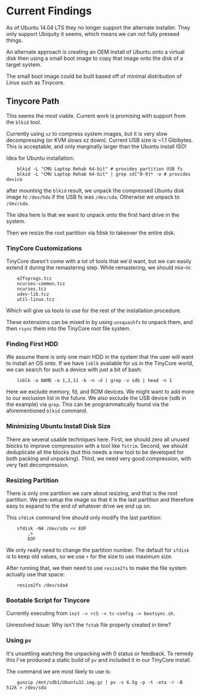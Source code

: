 # Current Findings

As of Ubuntu 14.04 LTS they no longer support the alternate installer.  They
only support Ubiquity it seems, which means we can not fully preseed things.

An alternate approach is creating an OEM install of Ubuntu onto a virtual disk
then using a small boot image to copy that image onto the disk of a target
system.

The small boot image could be built based off of minimal distribution of Linux
such as Tinycore.

## Tinycore Path

This seems the most viable.  Current work is promising with support from the
`blkid` tool.

Currently using `xz` to compress system images, but it is very slow
decompressing (or KVM slows xz down).  Current USB size is ~1.1 Gibibytes.
This is acceptable, and only marginally larger than the Ubuntu install ISO!

Idea for Ubuntu installation:

```
    blkid -L "CMU Laptop Rehab 64-bit" # provides partition USB fs
    blkid -L "CMU Laptop Rehab 64-bit" | grep sd[^0-9]* -o # provides device
```

after mounting the `blkid` result, we unpack the compressed Ubuntu disk image
to `/dev/hda` if the USB fs was `/dev/sda`.  Otherwise we unpack to `/dev/sda`.

The idea here is that we want to unpack onto the first hard drive in the
system.

Then we resize the root partition via fdisk to takeover the entire disk.

### TinyCore Customizations

TinyCore doesn't come with a lot of tools that we'd want, but we can easily
extend it during the remastering step.  While remastering, we should mix-in:

```
    e2fsprogs.tcz 
    ncurses-common.tcz 
    ncurses.tcz 
    udev-lib.tcz 
    util-linux.tcz
```

Which will give us tools to use for the rest of the installation procedure.

These extensions can be mixed in by using `unsquashfs` to unpack them, and then
`rsync` them into the TinyCore root file system.

### Finding First HDD

We assume there is only one main HDD in the system that the user will want to
install an OS onto.  If we have `lsblk` available for us in the TinyCore world,
we can search for such a device with just a bit of bash:

```
    lsblk -o NAME -e 1,2,11 -b -n -d | grep -v sdb | head -n 1
```

Here we exclude memory, fd, and ROM devices.  We might want to add more to our
exclusion list in the future.  We also exclude the USB device (sdb in the
example) via `grep`.  This can be programmatically found via the aforementioned
`blkid` command.

### Minimizing Ubuntu Install Disk Size

There are several usable techniques here.  First, we should zero all unused 
blocks to improve compression with a tool like `fstrim`.  Second, we should
deduplicate all the blocks (but this needs a new tool to be developed for both
packing and unpacking).  Third, we need very good compression, with very fast
decompression.

### Resizing Partition

There is only one partition we care about resizing, and that is the root
partition.  We pre-setup the image so that it is the last partition and
therefore easy to expand to the end of whatever drive we end up on.

This `sfdisk` command line should only modify the last partition:

```
    sfdisk -N4 /dev/sda << EOF
        ,+
        EOF
```

We only really need to change the partition number.  The default for `sfdisk`
is to keep old values, so we use `+` for the size to use maximum size.

After running that, we then need to use `resize2fs` to make the file system
actually use that space:

```
    resize2fs /dev/sda4
```

### Bootable Script for Tinycore

Currently executing from `init -> rcS -> tc-config -> bootsync.sh`.

Unresolved issue: Why isn't the `fstab` file properly created in time?

### Using `pv`

It's unsettling watching the unpacking with 0 status or feedback.  To remedy
this I've produced a static build of `pv` and included it in our TinyCore
install.

The command we are most likely to use is:

```
    gunzip /mnt/sdb1/Ubuntu32.img.gz | pv -s 6.5g -p -t -eta -r -B 512k > /dev/sda
```
